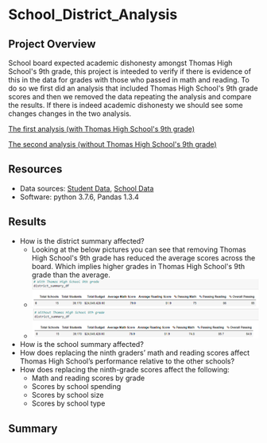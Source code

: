 # School_District_Analysis


## Project Overview
School board expected academic dishonesty amongst Thomas High School's 9th grade, this project is inteeded to verify if there is evidence of this in the data for grades with those who passed in math and reading. To do so we first did an analysis that included Thomas High School's 9th grade scores and then we removed the data repeating the analysis and compare the results. If there is indeed academic dishonesty we should see some changes changes in the two analysis.

[The first analysis (with Thomas High School's 9th grade)](PyCitySchools.ipynb)

[The second analysis (without Thomas High School's 9th grade)](PyCitySchools_Challenge.ipynb)

## Resources
- Data sources: [Student Data](Resources/students_complete.csv), [School Data](Resources/schools_complete.csv)
- Software: python 3.7.6, Pandas 1.3.4

## Results

- How is the district summary affected?
  - Looking at the below pictures you can see that removing Thomas High School's 9th grade has reduced the average scores across the board. Which implies higher grades in Thomas High School's 9th grade than the average.
  - ![District Summary first analysis](https://github.com/drruff/School_District_Analysis/blob/main/Resources/District_summary_first.PNG)
  - ![District Summary second analysis](https://github.com/drruff/School_District_Analysis/blob/main/Resources/District_summary_second.PNG)
- How is the school summary affected?
- How does replacing the ninth graders’ math and reading scores affect Thomas High School’s performance relative to the other schools?
- How does replacing the ninth-grade scores affect the following:
  - Math and reading scores by grade
  - Scores by school spending
  - Scores by school size
  - Scores by school type

## Summary

